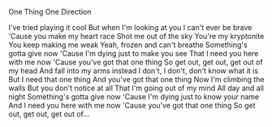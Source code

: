 One Thing
One Direction

I've tried playing it cool
But when I'm looking at you
I can't ever be brave
'Cause you make my heart race
Shot me out of the sky
You're my kryptonite
You keep making me weak
Yeah, frozen and can't breathe
Something's gotta give now
'Cause I'm dying just to make you see
That I need you here with me now
'Cause you've got that one thing
So get out, get out, get out of my head
And fall into my arms instead
I don't, I don't, don't know what it is
But I need that one thing
And you've got that one thing
Now I'm climbing the walls
But you don't notice at all
That I'm going out of my mind
All day and all night
Something's gotta give now
'Cause I'm dying just to know your name
And I need you here with me now
'Cause you've got that one thing
So get out, get out, get out of…